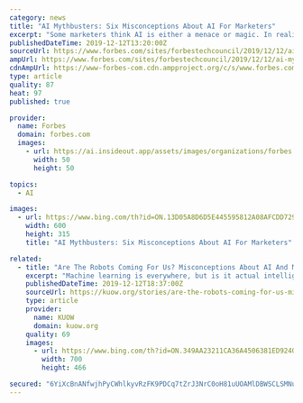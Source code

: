 ```yaml
---
category: news
title: "AI Mythbusters: Six Misconceptions About AI For Marketers"
excerpt: "Some marketers think AI is either a menace or magic. In reality, AI is neither. Our team has been practically applying AI at scale for many years, giving us the perspective to debunk some common myths and cut through the hype. 1. AI is going to replace marketing jobs. AI is not particularly good at some things we're uniquely good at as humans."
publishedDateTime: 2019-12-12T13:20:00Z
sourceUrl: https://www.forbes.com/sites/forbestechcouncil/2019/12/12/ai-mythbusters-six-misconceptions-about-ai-for-marketers/
ampUrl: https://www.forbes.com/sites/forbestechcouncil/2019/12/12/ai-mythbusters-six-misconceptions-about-ai-for-marketers/amp/
cdnAmpUrl: https://www-forbes-com.cdn.ampproject.org/c/s/www.forbes.com/sites/forbestechcouncil/2019/12/12/ai-mythbusters-six-misconceptions-about-ai-for-marketers/amp/
type: article
quality: 87
heat: 97
published: true

provider:
  name: Forbes
  domain: forbes.com
  images:
    - url: https://ai.insideout.app/assets/images/organizations/forbes.com-50x50.jpg
      width: 50
      height: 50

topics:
  - AI

images:
  - url: https://www.bing.com/th?id=ON.13D05A8D6D5E445595812A08AFCDD729
    width: 600
    height: 315
    title: "AI Mythbusters: Six Misconceptions About AI For Marketers"

related:
  - title: "Are The Robots Coming For Us? Misconceptions About AI And Machine Learning"
    excerpt: "Machine learning is everywhere, but is it actual intelligence? A computer scientist wrestles with the ethical questions demanded by the rise of AI. Guest Melanie Mitchell, professor of computer science at Portland State University. Author of “Artificial Intelligence: A Guide for Thinking Humans.” (@MelMitchell1) From The Reading List ..."
    publishedDateTime: 2019-12-12T18:37:00Z
    sourceUrl: https://kuow.org/stories/are-the-robots-coming-for-us-misconceptions-about-ai-and-machine-learning
    type: article
    provider:
      name: KUOW
      domain: kuow.org
    quality: 69
    images:
      - url: https://www.bing.com/th?id=ON.349AA23211CA36A4506381ED92401E27
        width: 700
        height: 466

secured: "6YiXcBnANfwjhPyCWhlkyvRzFK9PDCq7tZrJ3NrC0oH81uUOAMlDBWSCLSMNucjiDXleUM4nQd1h/N+Hkb5w/E14UA1+Fw68lv9aaIXs97LQ+s4CmuIoJXr1FBFFN09uK7NpJwu4qT2Hq7tjHNR05TPxPpgs8J8fwucWOOIjdmt/K/OT87cdoQUf+OpjE8ey1ZW/e7TH86h3BzTBzkBHEUM9HNtXC+UnIdv9UYMSs/PxWsK/+KaPPM//jvqgY4fT7PxPsFTcGoA3waQPz4eqmg==;u2ZZDxCepQ30fDXgzmJy3Q=="
---
```


